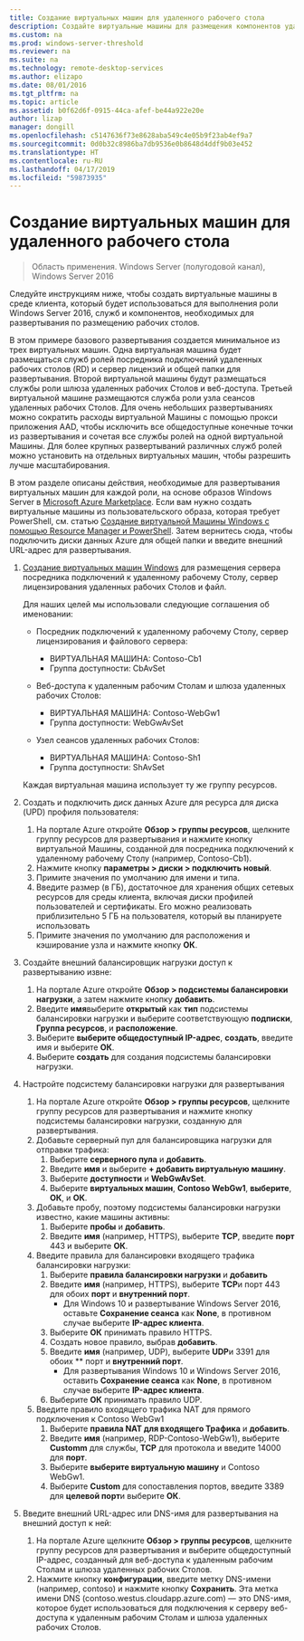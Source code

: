 ```yaml
---
title: Создание виртуальных машин для удаленного рабочего стола
description: Создайте виртуальные машины для размещения компонентов удаленного рабочего стола в облаке.
ms.custom: na
ms.prod: windows-server-threshold
ms.reviewer: na
ms.suite: na
ms.technology: remote-desktop-services
ms.author: elizapo
ms.date: 08/01/2016
ms.tgt_pltfrm: na
ms.topic: article
ms.assetid: b0f62d6f-0915-44ca-afef-be44a922e20e
author: lizap
manager: dongill
ms.openlocfilehash: c5147636f73e8628aba549c4e05b9f23ab4ef9a7
ms.sourcegitcommit: 0d0b32c8986ba7db9536e0b8648d4ddf9b03e452
ms.translationtype: HT
ms.contentlocale: ru-RU
ms.lasthandoff: 04/17/2019
ms.locfileid: "59873935"
---
```

# <a name="create-virtual-machines-for-remote-desktop"></a>Создание виртуальных машин для удаленного рабочего стола

>Область применения. Windows Server (полугодовой канал), Windows Server 2016

Следуйте инструкциям ниже, чтобы создать виртуальные машины в среде клиента, который будет использоваться для выполнения роли Windows Server 2016, служб и компонентов, необходимых для развертывания по размещению рабочих столов.   
  
В этом примере базового развертывания создается минимальное из трех виртуальных машин. Одна виртуальная машина будет размещаться служб ролей посредника подключений удаленных рабочих столов (RD) и сервер лицензий и общей папки для развертывания. Второй виртуальной машины будут размещаться службы роли шлюза удаленных рабочих Столов и веб-доступа.  Третьей виртуальной машине размещаются служба роли узла сеансов удаленных рабочих Столов. Для очень небольших развертываниях можно сократить расходы виртуальной Машины с помощью прокси приложения AAD, чтобы исключить все общедоступные конечные точки из развертывания и сочетая все службы ролей на одной виртуальной Машины. Для более крупных развертываний различных служб ролей можно установить на отдельных виртуальных машин, чтобы разрешить лучше масштабирования.  
  
В этом разделе описаны действия, необходимые для развертывания виртуальных машин для каждой роли, на основе образов Windows Server в [Microsoft Azure Marketplace](https://azure.microsoft.com/marketplace/). Если вам нужно создать виртуальные машины из пользовательского образа, которая требует PowerShell, см. статью [Создание виртуальной Машины Windows с помощью Resource Manager и PowerShell](https://azure.microsoft.com/documentation/articles/virtual-machines-windows-ps-create/). Затем вернитесь сюда, чтобы подключить диски данных Azure для общей папки и введите внешний URL-адрес для развертывания.  
  
1.  [Создание виртуальных машин Windows](https://azure.microsoft.com/documentation/articles/virtual-machines-windows-hero-tutorial/) для размещения сервера посредника подключений к удаленному рабочему Столу, сервер лицензирования удаленных рабочих Столов и файл.  
  
    Для наших целей мы использовали следующие соглашения об именовании:  
    - Посредник подключений к удаленному рабочему Столу, сервер лицензирования и файлового сервера:   
        - ВИРТУАЛЬНАЯ МАШИНА: Contoso-Cb1  
        - Группа доступности: CbAvSet    
    - Веб-доступа к удаленным рабочим Столам и шлюза удаленных рабочих Столов:   
        - ВИРТУАЛЬНАЯ МАШИНА: Contoso-WebGw1  
        - Группа доступности: WebGwAvSet  
          
    - Узел сеансов удаленных рабочих Столов:   
        - ВИРТУАЛЬНАЯ МАШИНА: Contoso-Sh1  
        - Группа доступности: ShAvSet  
          
    Каждая виртуальная машина использует ту же группу ресурсов.  
2.  Создать и подключить диск данных Azure для ресурса для диска (UPD) профиля пользователя:  
    1.  На портале Azure откройте **Обзор > группы ресурсов**, щелкните группу ресурсов для развертывания и нажмите кнопку виртуальной Машины, созданной для посредника подключений к удаленному рабочему Столу (например, Contoso-Cb1).  
    2.  Нажмите кнопку **параметры > диски > подключить новый**.  
    3.  Примите значения по умолчанию для имени и типа.  
    4.  Введите размер (в ГБ), достаточное для хранения общих сетевых ресурсов для среды клиента, включая диски профилей пользователей и сертификаты. Его можно реализовать приблизительно 5 ГБ на пользователя, который вы планируете использовать  
    5.  Примите значения по умолчанию для расположения и кэширование узла и нажмите кнопку **ОК**.  
3.  Создайте внешний балансировщик нагрузки доступ к развертыванию извне:
    1. На портале Azure откройте **Обзор > подсистемы балансировки нагрузки**, а затем нажмите кнопку **добавить**.
    2. Введите **имя**выберите **открытый** как **тип** подсистемы балансировки нагрузки и выберите соответствующую **подписки**,  **Группа ресурсов**, и **расположение**.
    3. Выберите **выберите общедоступный IP-адрес**, **создать**, введите имя и выберите **ОК**.
    4. Выберите **создать** для создания подсистемы балансировки нагрузки.
4.  Настройте подсистему балансировки нагрузки для развертывания
    1. На портале Azure откройте **Обзор > группы ресурсов**, щелкните группу ресурсов для развертывания и нажмите кнопку подсистемы балансировки нагрузки, созданную для развертывания.
    2. Добавьте серверный пул для балансировщика нагрузки для отправки трафика:
        1. Выберите **серверного пула** и **добавить**.
        2. Введите **имя** и выберите  **\+ добавить виртуальную машину**.
        3. Выберите **доступности** и **WebGwAvSet**.
        4. Выберите **виртуальных машин**, **Contoso WebGw1**, **выберите**, **ОК**, и **ОК**.
    3. Добавьте пробу, поэтому подсистемы балансировки нагрузки известно, какие машины активны:
        1. Выберите **пробы** и **добавить**.
        2. Введите **имя** (например, HTTPS), выберите **TCP**, введите **порт** 443 и выберите **ОК**.
    4. Введите правила для балансировки входящего трафика балансировки нагрузки:
        1. Выберите **правила балансировки нагрузки** и **добавить**
        2. Введите **имя** (например, HTTPS), выберите **TCP**и порт 443 для обоих **порт** и **внутренний порт**.
            - Для Windows 10 и развертывание Windows Server 2016, оставьте **Сохранение сеанса** как **None**, в противном случае выберите **IP-адрес клиента**.
        3. Выберите **ОК** принимать правило HTTPS.
        4. Создать новое правило, выбрав **добавить**.
        5. Введите **имя** (например, UDP), выберите **UDP**и 3391 для обоих ** порт и **внутренний порт**.
            - Для развертывания Windows 10 и Windows Server 2016, оставить **Сохранение сеанса** как **None**, в противном случае выберите **IP-адрес клиента**.
        6. Выберите **ОК** принимать правило UDP.
    5. Введите правило входящего трафика NAT для прямого подключения к Contoso WebGw1
        1. Выберите **правила NAT для входящего Трафика** и **добавить**.
        2. Введите **имя** (например, RDP-Contoso-WebGw1), выберите **Customm** для службы, **TCP** для протокола и введите 14000 для **порт**.
        3. Выберите **выберите виртуальную машину** и Contoso WebGw1.
        4. Выберите **Custom** для сопоставления портов, введите 3389 для **целевой порт**и выберите **ОК**.
5.  Введите внешний URL-адрес или DNS-имя для развертывания на внешний доступ к ней:  
    1.  На портале Azure щелкните **Обзор > группы ресурсов**, щелкните группу ресурсов для развертывания и выберите общедоступный IP-адрес, созданный для веб-доступа к удаленным рабочим Столам и шлюза удаленных рабочих Столов.  
    2.  Нажмите кнопку **конфигурации**, введите метку DNS-имени (например, contoso) и нажмите кнопку **Сохранить**. Эта метка имени DNS (contoso.westus.cloudapp.azure.com) — это DNS-имя, которое будет использоваться для подключения к серверу веб-доступа к удаленным рабочим Столам и шлюза удаленных рабочих Столов.  

